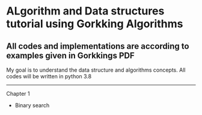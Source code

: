 # ALgorithm and Data structures tutorial using Gorkking Algorithms

## All codes and implementations are according to examples given in Gorkkings PDF

My goal is to understand the data structure and algorithms concepts. All codes will be written in python 3.8

***
Chapter 1

- Binary search